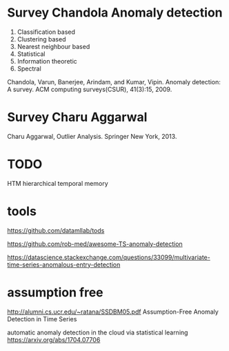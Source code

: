 
# Survey Chandola  Anomaly detection

1. Classification based
1. Clustering based
1. Nearest neighbour based
1. Statistical
1. Information theoretic
1. Spectral

Chandola, Varun, Banerjee, Arindam, and Kumar, Vipin.  Anomaly detection: A survey.  ACM computing surveys(CSUR), 41(3):15, 2009.

# Survey Charu Aggarwal

Charu Aggarwal, Outlier Analysis. Springer New York, 2013.

# TODO

HTM hierarchical temporal memory

# tools

https://github.com/datamllab/tods

https://github.com/rob-med/awesome-TS-anomaly-detection

https://datascience.stackexchange.com/questions/33099/multivariate-time-series-anomalous-entry-detection

# assumption free

http://alumni.cs.ucr.edu/~ratana/SSDBM05.pdf
Assumption-Free Anomaly Detection in Time Series

automatic anomaly detection in the cloud via statistical learning
https://arxiv.org/abs/1704.07706

